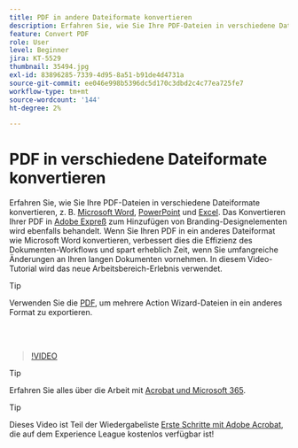 ```yaml
---
title: PDF in andere Dateiformate konvertieren
description: Erfahren Sie, wie Sie Ihre PDF-Dateien in verschiedene Dateiformate wie Microsoft Word, Excel oder PowerPoint konvertieren können.
feature: Convert PDF
role: User
level: Beginner
jira: KT-5529
thumbnail: 35494.jpg
exl-id: 83896285-7339-4d95-8a51-b91de4d4731a
source-git-commit: ee046e998b5396dc5d170c3dbd2c4c77ea725fe7
workflow-type: tm+mt
source-wordcount: '144'
ht-degree: 2%

---
```


# PDF in verschiedene Dateiformate konvertieren

Erfahren Sie, wie Sie Ihre PDF-Dateien in verschiedene Dateiformate konvertieren, z. B. [Microsoft Word](https://www.adobe.com/de/acrobat/online/pdf-to-word.html), [PowerPoint](https://www.adobe.com/de/acrobat/online/pdf-to-ppt.html) und [Excel](https://www.adobe.com/de/acrobat/online/pdf-to-excel.html). Das Konvertieren Ihrer PDF in [Adobe Expreß](https://express.adobe.com) zum Hinzufügen von Branding-Designelementen wird ebenfalls behandelt. Wenn Sie Ihren PDF in ein anderes Dateiformat wie Microsoft Word konvertieren, verbessert dies die Effizienz des Dokumenten-Workflows und spart erheblich Zeit, wenn Sie umfangreiche Änderungen an Ihren langen Dokumenten vornehmen. In diesem Video-Tutorial wird das neue Arbeitsbereich-Erlebnis verwendet.

>[!TIP]
>
>Verwenden Sie die [PDF](../advanced-tasks/action.md), um mehrere Action Wizard-Dateien in ein anderes Format zu exportieren.

<br> 

>[!VIDEO](https://video.tv.adobe.com/v/35494?enablevpops&quality=12&learn=on&hidetitle=true)

>[!TIP]
>
>Erfahren Sie alles über die Arbeit mit [Acrobat und Microsoft 365](../integrate/integrate-overview.md).

>[!TIP]
>
>Dieses Video ist Teil der Wiedergabeliste [Erste Schritte mit Adobe Acrobat](https://experienceleague.adobe.com/en/playlists/acrobat-get-started-business-users), die auf dem Experience League kostenlos verfügbar ist!
